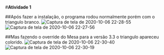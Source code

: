 #**Atividade 1**

##Após fazer a instalação, o programa rodou normalmente porém com o triangulo branco.
![Captura de tela de 2020-10-06 22-28-55](https://user-images.githubusercontent.com/49457060/95280147-bbf55c00-082a-11eb-813f-cf29e8b53a5f.png)
![Captura de tela de 2020-10-06 22-27-56](https://user-images.githubusercontent.com/49457060/95280146-bbf55c00-082a-11eb-9037-16131aa6ab6c.png)

##Mas fazendo o override do Mesa para a versão 3.3 o triangulo apareceu colorido.
![Captura de tela de 2020-10-06 22-30-40](https://user-images.githubusercontent.com/49457060/95281223-05df4180-082d-11eb-984c-a98fd6b67d3b.jpg)
![Captura de tela de 2020-10-06 22-30-19](https://user-images.githubusercontent.com/49457060/95280150-bc8df280-082a-11eb-8352-d5ef8ccb5352.png)
